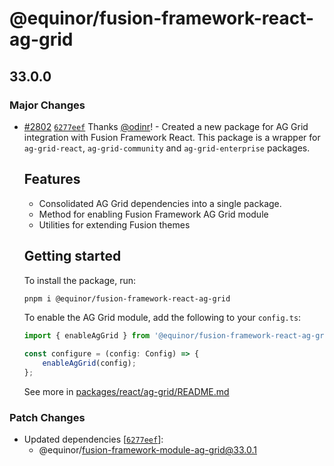 # @equinor/fusion-framework-react-ag-grid

## 33.0.0

### Major Changes

- [#2802](https://github.com/equinor/fusion-framework/pull/2802) [`6277eef`](https://github.com/equinor/fusion-framework/commit/6277eefe89444fee150f01c11b1d01348e024ca3) Thanks [@odinr](https://github.com/odinr)! - Created a new package for AG Grid integration with Fusion Framework React.
  This package is a wrapper for `ag-grid-react`, `ag-grid-community` and `ag-grid-enterprise` packages.

    ## Features

    - Consolidated AG Grid dependencies into a single package.
    - Method for enabling Fusion Framework AG Grid module
    - Utilities for extending Fusion themes

    ## Getting started

    To install the package, run:

    ```sh
    pnpm i @equinor/fusion-framework-react-ag-grid
    ```

    To enable the AG Grid module, add the following to your `config.ts`:

    ```ts
    import { enableAgGrid } from '@equinor/fusion-framework-react-ag-grid';

    const configure = (config: Config) => {
        enableAgGrid(config);
    };
    ```

    See more in [packages/react/ag-grid/README.md](https://github.com/equinor/fusion-framework/blob/main/packages/react/ag-grid/README.md)

### Patch Changes

- Updated dependencies [[`6277eef`](https://github.com/equinor/fusion-framework/commit/6277eefe89444fee150f01c11b1d01348e024ca3)]:
    - @equinor/fusion-framework-module-ag-grid@33.0.1
